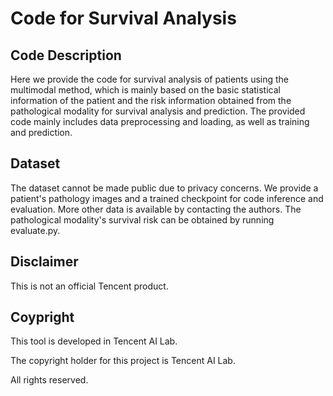 # Code for Survival Analysis

## Code Description

Here we provide the code for survival analysis of patients using the multimodal method, which is mainly based on the basic statistical information of the patient and the risk information obtained from the pathological modality for survival analysis and prediction. The provided code mainly includes data preprocessing and loading, as well as training and prediction.

## Dataset
The dataset cannot be made public due to privacy concerns. We provide a patient's pathology images and a trained checkpoint for code inference and evaluation. More other data is available by contacting the authors. The pathological modality's survival risk can be obtained by running evaluate.py.

## Disclaimer

This is not an official Tencent product.

## Coypright

This tool is developed in Tencent AI Lab.

The copyright holder for this project is Tencent AI Lab.

All rights reserved.
